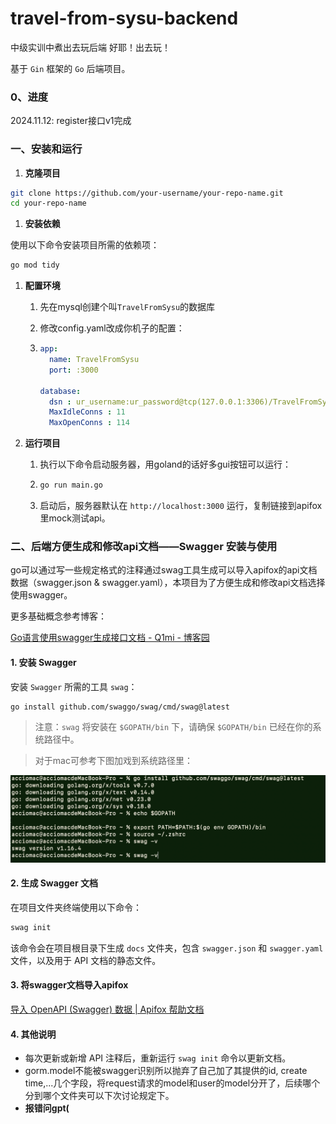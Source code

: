 # **travel-from-sysu-backend**

中级实训中煮出去玩后端 好耶！出去玩！

基于 `Gin` 框架的 `Go` 后端项目。

### 0、进度

2024.11.12: register接口v1完成

### 一、安装和运行

1. **克隆项目**

```Bash
git clone https://github.com/your-username/your-repo-name.git
cd your-repo-name
```

1. **安装依赖**

使用以下命令安装项目所需的依赖项：

```Bash
go mod tidy
```

1. **配置环境**

   1. 先在mysql创建个叫`TravelFromSysu`的数据库

   2. 修改config.yaml改成你机子的配置：

   3. ```YAML
      app:
        name: TravelFromSysu
        port: :3000
      
      database:
        dsn : ur_username:ur_password@tcp(127.0.0.1:3306)/TravelFromSysu?charset=utf8mb4&parseTime=True&loc=Local
        MaxIdleConns : 11
        MaxOpenConns : 114
      ```

2. **运行项目**

   1. 执行以下命令启动服务器，用goland的话好多gui按钮可以运行：

   2. ```Bash
      go run main.go
      ```

   3. 启动后，服务器默认在 `http://localhost:3000` 运行，复制链接到apifox里mock测试api。

### 二、后端方便生成和修改api文档——Swagger 安装与使用

go可以通过写一些规定格式的注释通过swag工具生成可以导入apifox的api文档数据（swagger.json & swagger.yaml），本项目为了方便生成和修改api文档选择使用swagger。

更多基础概念参考博客：

[Go语言使用swagger生成接口文档 - Q1mi - 博客园](https://www.cnblogs.com/liwenzhou/p/13629767.html)

#### 1. 安装 Swagger

安装 `Swagger` 所需的工具 `swag`：

```Bash
go install github.com/swaggo/swag/cmd/swag@latest
```

> 注意：`swag` 将安装在 `$GOPATH/bin` 下，请确保 `$GOPATH/bin` 已经在你的系统路径中。

> 对于mac可参考下图加戏到系统路径里：

![1280X1280](assets/1280X1280.PNG)

#### 2. 生成 Swagger 文档

在项目文件夹终端使用以下命令：

```Bash
swag init
```

该命令会在项目根目录下生成 `docs` 文件夹，包含 `swagger.json` 和 `swagger.yaml` 文件，以及用于 API 文档的静态文件。

#### 3. 将swagger文档导入apifox

[导入 OpenAPI (Swagger) 数据 | Apifox 帮助文档](https://apifox.com/help/api-docs/importing-api/swagger)

#### 4. 其他说明

- 每次更新或新增 API 注释后，重新运行 `swag init` 命令以更新文档。
- gorm.model不能被swagger识别所以抛弃了自己加了其提供的id, create time,...几个字段，将request请求的model和user的model分开了，后续哪个分到哪个文件夹可以下次讨论规定下。
- **报错问gpt(**
